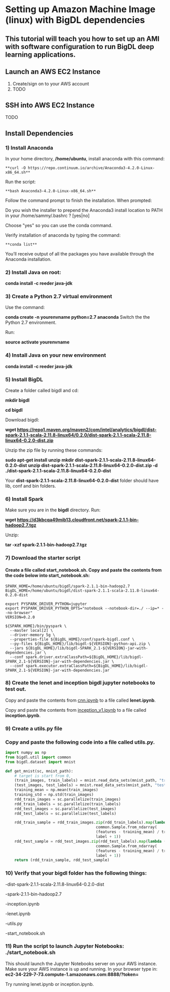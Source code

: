 # Setting up Amazon Machine Image (linux) with BigDL dependencies

## This tutorial will teach you how to set up an AMI with software configuration to run BigDL deep learning applications.

## Launch an AWS EC2 Instance

1) Create/sign on to your AWS account
2) TODO

## SSH into AWS EC2 Instance

TODO

## Install Dependencies

### 1) Install Anaconda
In your home directory, **/home/ubuntu**, install anaconda with this command:
```
**curl -O https://repo.continuum.io/archive/Anaconda3-4.2.0-Linux-x86_64.sh**
```
Run the script:
```
**bash Anaconda3-4.2.0-Linux-x86_64.sh**
```
Follow the command prompt to finish the installation. When prompted:

Do you wish the installer to prepend the Anaconda3 install location
to PATH in your /home/sammy/.bashrc ? [yes|no]

Choose "yes" so you can use the conda command.

Verify installation of anaconda by typing the command:
```
**conda list**
```
You’ll receive output of all the packages you have available through the Anaconda installation.

### 2) Install Java on root:

**conda install -c reeder java-jdk**

### 3) Create a Python 2.7 virtual environment

Use the command:

**conda create -n yourenvname python=2.7 anaconda**
Switch the the Python 2.7 environment.

Run:

**source activate yourenvname**

### 4) Install Java on your new environment

**conda install -c reeder java-jdk**

### 5) Install BigDL

Create a folder called bigdl and cd:

**mkdir bigdl**

**cd bigdl**

Download bigdl:

**wget https://repo1.maven.org/maven2/com/intel/analytics/bigdl/dist-spark-2.1.1-scala-2.11.8-linux64/0.2.0/dist-spark-2.1.1-scala-2.11.8-linux64-0.2.0-dist.zip**

Unzip the zip file by running these commands:

**sudo apt-get install unzip**
**mkdir dist-spark-2.1.1-scala-2.11.8-linux64-0.2.0-dist**
**unzip dist-spark-2.1.1-scala-2.11.8-linux64-0.2.0-dist.zip -d ./dist-spark-2.1.1-scala-2.11.8-linux64-0.2.0-dist**

Your **dist-spark-2.1.1-scala-2.11.8-linux64-0.2.0-dist** folder should have lib, conf and bin folders.

### 6) Install Spark

Make sure you are in the **bigdl** directory.  Run:

**wget https://d3kbcqa49mib13.cloudfront.net/spark-2.1.1-bin-hadoop2.7.tgz**

Unzip:

**tar -xzf spark-2.1.1-bin-hadoop2.7.tgz**

### 7) Download the starter script

#### Create a file called **start_notebook.sh**. Copy and paste the contents from the code below into start_notebook.sh:

```
SPARK_HOME=/home/ubuntu/bigdl/spark-2.1.1-bin-hadoop2.7
BigDL_HOME=/home/ubuntu/bigdl/dist-spark-2.1.1-scala-2.11.8-linux64-0.2.0-dist

export PYSPARK_DRIVER_PYTHON=jupyter
export PYSPARK_DRIVER_PYTHON_OPTS="notebook --notebook-dir=./ --ip=* --no-browser"
VERSION=0.2.0

${SPARK_HOME}/bin/pyspark \
  --master local[2] \
  --driver-memory 5g \
  --properties-file ${BigDL_HOME}/conf/spark-bigdl.conf \
  --py-files ${BigDL_HOME}/lib/bigdl-${VERSION}-python-api.zip \
  --jars ${BigDL_HOME}/lib/bigdl-SPARK_2.1-${VERSION}-jar-with-dependencies.jar \
  --conf spark.driver.extraClassPath=${BigDL_HOME}/lib/bigdl-SPARK_2.1-${VERSION}-jar-with-dependencies.jar \
  --conf spark.executor.extraClassPath=${BigDL_HOME}/lib/bigdl-SPARK_2.1-${VERSION}-jar-with-dependencies.jar
```

### 8) Create the lenet and inception bigdl jupyter notebooks to test out.

Copy and paste the contents from [cnn.ipynb](cnn.ipynb) to a file called **lenet.ipynb**.

Copy and paste the contents from [inception_v1.ipynb](https://github.com/dnielsen/vegnonveg/blob/master/python/inception_v1/inception_v1.ipynb) to a file called **inception.ipynb**.

### 9) Create a utils.py file

### Copy and paste the following code into a file called **utils.py**.

```python
import numpy as np
from bigdl.util import common
from bigdl.dataset import mnist

def get_mnist(sc, mnist_path):
    # target is start from 0,
    (train_images, train_labels) = mnist.read_data_sets(mnist_path, "train")
    (test_images, test_labels) = mnist.read_data_sets(mnist_path, "test")
    training_mean = np.mean(train_images)
    training_std = np.std(train_images)
    rdd_train_images = sc.parallelize(train_images)
    rdd_train_labels = sc.parallelize(train_labels)
    rdd_test_images = sc.parallelize(test_images)
    rdd_test_labels = sc.parallelize(test_labels)

    rdd_train_sample = rdd_train_images.zip(rdd_train_labels).map(lambda (features, label):
                                        common.Sample.from_ndarray(
                                        (features - training_mean) / training_std,
                                        label + 1))
    rdd_test_sample = rdd_test_images.zip(rdd_test_labels).map(lambda (features, label):
                                        common.Sample.from_ndarray(
                                        (features - training_mean) / training_std,
                                        label + 1))
    return (rdd_train_sample, rdd_test_sample)
```
### 10) Verify that your bigdl folder has the following things:

-dist-spark-2.1.1-scala-2.11.8-linux64-0.2.0-dist

-spark-2.1.1-bin-hadoop2.7

-inception.ipynb    

-lenet.ipynb

-utils.py

-start_notebook.sh

### 11) Run the script to launch Jupyter Notebooks: **./start_notebook.sh**

This should launch the Jupyter Notebooks server on your AWS instance. Make sure your AWS instance is up and running.
In your browser type in: **ec2-34-229-7-73.compute-1.amazonaws.com:8888/?token=<YOUR TOKEN>**

Try running lenet.ipynb or inception.ipynb.
